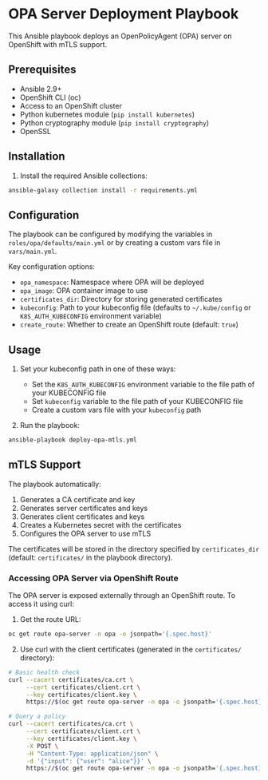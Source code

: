 # OPA Server Deployment Playbook

This Ansible playbook deploys an OpenPolicyAgent (OPA) server on OpenShift with mTLS support.

## Prerequisites

- Ansible 2.9+
- OpenShift CLI (oc)
- Access to an OpenShift cluster
- Python kubernetes module (`pip install kubernetes`)
- Python cryptography module (`pip install cryptography`)
- OpenSSL

## Installation

1. Install the required Ansible collections:

```bash
ansible-galaxy collection install -r requirements.yml
```

## Configuration

The playbook can be configured by modifying the variables in `roles/opa/defaults/main.yml` or by creating a custom vars file in `vars/main.yml`.

Key configuration options:

- `opa_namespace`: Namespace where OPA will be deployed
- `opa_image`: OPA container image to use
- `certificates_dir`: Directory for storing generated certificates
- `kubeconfig`: Path to your kubeconfig file (defaults to `~/.kube/config` or `K8S_AUTH_KUBECONFIG` environment variable)
- `create_route`: Whether to create an OpenShift route (default: `true`)

## Usage

1. Set your kubeconfig path in one of these ways:
   - Set the `K8S_AUTH_KUBECONFIG` environment variable to the file path of your KUBECONFIG file
   - Set `kubeconfig` variable to the file path of your KUBECONFIG file
   - Create a custom vars file with your `kubeconfig` path

2. Run the playbook:

```bash
ansible-playbook deploy-opa-mtls.yml
```

## mTLS Support

The playbook automatically:

1. Generates a CA certificate and key
2. Generates server certificates and keys
3. Generates client certificates and keys
4. Creates a Kubernetes secret with the certificates
5. Configures the OPA server to use mTLS

The certificates will be stored in the directory specified by `certificates_dir` (default: `certificates/` in the playbook directory).

### Accessing  OPA Server via OpenShift Route

The OPA server is exposed externally through an OpenShift route. To access it using curl:

1. Get the route URL:
```bash
oc get route opa-server -n opa -o jsonpath='{.spec.host}'
```

2. Use curl with the client certificates (generated in the `certificates/` directory):
```bash
# Basic health check
curl --cacert certificates/ca.crt \
     --cert certificates/client.crt \
     --key certificates/client.key \
     https://$(oc get route opa-server -n opa -o jsonpath='{.spec.host}')/health

# Query a policy
curl --cacert certificates/ca.crt \
     --cert certificates/client.crt \
     --key certificates/client.key \
     -X POST \
     -H "Content-Type: application/json" \
     -d '{"input": {"user": "alice"}}' \
     https://$(oc get route opa-server -n opa -o jsonpath='{.spec.host}')/v1/data/package/rule
```
